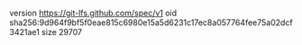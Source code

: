 version https://git-lfs.github.com/spec/v1
oid sha256:9d964f9bf5f0eae815c6980e15a5d6231c17ec8a057764fee75a02dcf3421ae1
size 29707
